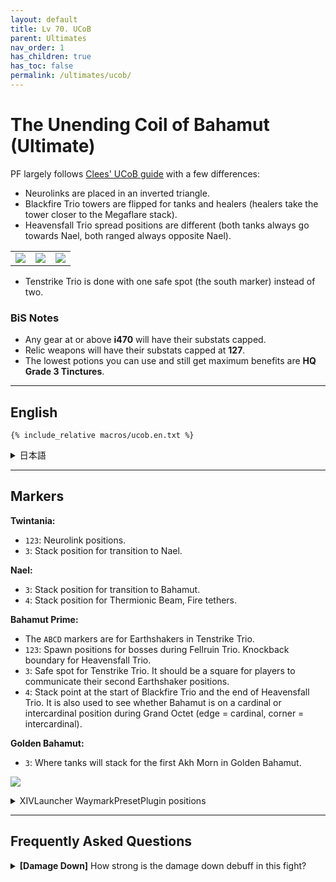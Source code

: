 ```yaml
---
layout: default
title: Lv 70. UCoB
parent: Ultimates
nav_order: 1
has_children: true
has_toc: false
permalink: /ultimates/ucob/
---
```


# The Unending Coil of Bahamut (Ultimate)

PF largely follows [Clees' UCoB guide](https://clees.me/guides/ucob/) with a few differences:

- Neurolinks are placed in an inverted triangle.
- Blackfire Trio towers are flipped for tanks and healers (healers take the tower closer to the Megaflare stack).
- Heavensfall Trio spread positions are different (both tanks always go towards Nael, both ranged always opposite Nael).
<table>
  <tr>
    <td>
      <img src="{{site.baseurl}}/assets/images/ultimates/ucob/03/heavensfall_02a.jpg">
    </td>
    <td>
      <img src="{{site.baseurl}}/assets/images/ultimates/ucob/03/heavensfall_02b.jpg">
    </td>
    <td>
      <img src="{{site.baseurl}}/assets/images/ultimates/ucob/03/heavensfall_02c.jpg">
    </td>
  </tr>
</table>

- Tenstrike Trio is done with one safe spot (the south marker) instead of two.

### BiS Notes

- Any gear at or above **i470** will have their substats capped.
- Relic weapons will have their substats capped at **127**.
- The lowest potions you can use and still get maximum benefits are **HQ Grade 3 Tinctures**.

---

## English

```
{% include_relative macros/ucob.en.txt %}
```

<details markdown=block>
<summary>日本語</summary>

```
{% include_relative macros/ucob.jp.txt %}
```

</details>

---

## Markers

**Twintania:**
- `123`: Neurolink positions.
- `3`: Stack position for transition to Nael.

**Nael:**
- `3`: Stack position for transition to Bahamut.
- `4`: Stack position for Thermionic Beam, Fire tethers.

**Bahamut Prime:**
- The `ABCD` markers are for Earthshakers in Tenstrike Trio.
- `123`: Spawn positions for bosses during Fellruin Trio. Knockback boundary for Heavensfall Trio.
- `3`: Safe spot for Tenstrike Trio. It should be a square for players to communicate their second Earthshaker positions.
- `4`: Stack point at the start of Blackfire Trio and the end of Heavensfall Trio. It is also used to see whether Bahamut is on a cardinal or intercardinal position during Grand Octet (edge = cardinal, corner = intercardinal).

**Golden Bahamut:**
- `3`: Where tanks will stack for the first Akh Morn in Golden Bahamut.

![]({{site.baseurl}}/assets/images/ultimates/ucob/markers.jpg)
<details markdown=block>
<summary>XIVLauncher WaymarkPresetPlugin positions</summary>

```json
{
  "Name":"UCoB",
  "MapID":280,
  "A":{"X":-11.472,"Y":0.0,"Z":-16.383,"ID":0,"Active":true},
  "B":{"X":11.47153,"Y":0.0,"Z":-16.383,"ID":1,"Active":true},
  "C":{"X":19.31852,"Y":0.0,"Z":5.176381,"ID":2,"Active":true},
  "D":{"X":-19.319,"Y":0.0,"Z":5.176,"ID":3,"Active":true},
  "One":{"X":-7.57,"Y":0.0,"Z":-4.38,"ID":4,"Active":true},
  "Two":{"X":7.57,"Y":0.0,"Z":-4.38,"ID":5,"Active":true},
  "Three":{"X":0.0,"Y":0.0,"Z":8.75,"ID":6,"Active":true},
  "Four":{"X":0.0,"Y":0.0,"Z":0.0,"ID":7,"Active":true}
}
```

</details>

---

## Frequently Asked Questions

<details markdown=block>
<summary><b>[Damage Down]</b> How strong is the damage down debuff in this
fight?</summary>
<table>
  <tr>
    <td>
      <p>There aren't many mechanics that apply Damage Down debuffs for failure
      in this encounter, but the ones that do lower a player's damage by
      <b>50%</b>.</p>
    </td>
  </tr>
</table>
</details>

<script data-goatcounter="https://tuufless.goatcounter.com/count"
        async src="//gc.zgo.at/count.js"></script>
